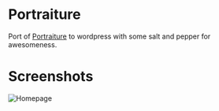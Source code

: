 Portraiture
====================

Port of [Portraiture](http://www.freecsstemplates.org/preview/portraiture/) to wordpress with some salt and pepper for awesomeness.

Screenshots
===========

![Homepage](http://img685.imageshack.us/img685/5186/screenshotnae.png)
